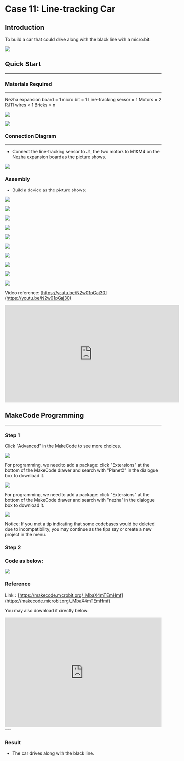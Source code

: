 # Case 11: Line-tracking Car

## Introduction
To build a car that could drive along with the black line with a micro:bit. 

![](./images/case_11_01.png)

## Quick Start

---

### Materials Required

---
Nezha expansion board × 1
micro:bit × 1
Line-tracking sensor × 1
Motors × 2
RJ11 wires × 1
Bricks × n

![](./images/case_10_02.png)

![](./images/case_11_03.png)

### Connection Diagram 
---
- Connect the line-tracking sensor to J1, the two motors to M1&M4 on the Nezha expansion board as the picture shows.


![](./images/case_11_04.png)

### Assembly

- Build a device as the picture shows:



![](./images/case_11_05.png)

![](./images/case_11_06.png)

![](./images/case_11_07.png)

![](./images/case_11_08.png)

![](./images/case_11_09.png)

![](./images/case_11_10.png)

![](./images/case_11_11.png)

![](./images/case_11_12.png)

![](./images/case_11_13.png)

![](./images/case_11_14.png)

Video reference: [https://youtu.be/N2w01pGaj30](https://youtu.be/N2w01pGaj30)



<iframe width="560" height="315" src="https://www.youtube.com/embed/N2w01pGaj30" frameborder="0" allow="accelerometer; autoplay; clipboard-write; encrypted-media; gyroscope; picture-in-picture" allowfullscreen></iframe>



## MakeCode Programming

---


### Step 1

Click "Advanced" in the MakeCode to see more choices.

![](./images/case_01_10.png)

For programming, we need to add a package: click "Extensions" at the bottom of the MakeCode drawer and search with "PlanetX" in the dialogue box to download it. 

![](./images/case_01_11.png)

For programming, we need to add a package: click "Extensions" at the bottom of the MakeCode drawer and search with "nezha" in the dialogue box to download it. 

![](./images/case_03_09.png)

Notice: If you met a tip indicating that some codebases would be deleted due to incompatibility, you may continue as the tips say or create a new project in the menu. 

### Step 2

### Code as below:

![](./images/case_11_15.png)



### Reference
Link：[https://makecode.microbit.org/_MbaX4mTEmHmf](https://makecode.microbit.org/_MbaX4mTEmHmf)

You may also download it directly below:

<div style="position:relative;height:0;padding-bottom:70%;overflow:hidden;"><iframe style="position:absolute;top:0;left:0;width:100%;height:100%;" src="https://makecode.microbit.org/#pub:_MbaX4mTEmHmf" frameborder="0" sandbox="allow-popups allow-forms allow-scripts allow-same-origin"></iframe></div>  
---

### Result
- The car drives along with the black line. 

